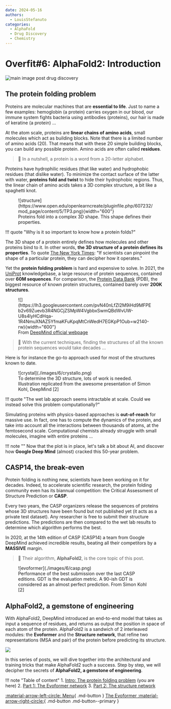 ```yaml
---
date: 2024-05-16
authors:
  - LouisStefanuto
categories:
  - AlphaFold
  - Drug Discovery
  - Chemistry
---
```


# **Overfit#6:** AlphaFold2: Introduction

![main image post drug discovery](./images/6/main.jpg)

<!-- more -->

## The protein folding problem

Proteins are molecular machines that are **essential to life**. Just to name a few examples: hemoglobin (a protein) carries oxygen in our blood, our immune system fights bacteria using antibodies (proteins), our hair is made of keratine (a protein) ...

At the atom scale, proteins are **linear chains of amino acids**, small molecules which act as building blocks. Note that there is a limited number of amino acids (20). That means that with these 20 simple building blocks, you can build any possible protein. Amino acids are often called **residues**.

> 🧬 In a nutshell, a protein is a word from a 20-letter alphabet.

Proteins have hydrophilic residues (that like water) and hydrophobic residues (that dislike water). To minimize the contact surface of the latter with water, **proteins fold and twist** to hide their hydrophobic regions. Thus, the linear chain of amino acids takes a 3D complex structure, a bit like a spaghetti knot.

<figure markdown>
![structure](https://www.open.edu/openlearncreate/pluginfile.php/607232/mod_page/content/5/TP3.png){width="600"}
<figcaption>Proteins fold into a complex 3D shape. This shape defines their properties.</figcaption>
</figure>

!!! quote "Why is it so important to know how a protein folds?"

The 3D shape of a protein entirely defines how molecules and other proteins bind to it. In other words, **the 3D structure of a protein defines its properties**. To quote [The New York Times](https://www.nytimes.com/2022/07/28/science/ai-deepmind-proteins.html): "If scientists can pinpoint the shape of a particular protein, they can decipher how it operates."

Yet the **protein folding problem** is hard and expensive to solve. In 2021, the [UniProt](https://www.uniprot.org) knowledgebase, a large resource of protein sequences, contained over **60M sequences**. For comparison, the [Protein Data Bank](https://www.rcsb.org) (PDB), the biggest resource of known protein structures, contained barely over **200K structures**.

<figure markdown>
![](https://lh3.googleusercontent.com/pvN40nLfZI2M9iHd9MFPEb2v69Zuevb3R4NGCjZSMpW4VgbbxSwmQBdWvUW-U8s4lyHCdHqa-1R4NmuXNAZ5YfmaKFuKpqMtCnWedH7EGKpP1Oub=w2140-rw){width="600"}
<figcaption>From <a href="https://deepmind.google/technologies/alphafold/">DeepMind official webpage</a></figcaption>
</figure>

> 🤯 With the current techniques, finding the structures of all the known protein sequences would take decades ...

Here is for instance the go-to approach used for most of the structures known to date.

<figure markdown>
![crystal](./images/6/crystallo.png)
<figcaption>To determine the 3D structure, lots of work is needed.<br>Illustration replicated from the awesome presentation of Simon Kohl, DeepMind [2]</figcaption>
</figure>

!!! quote "The wet lab approach seems intractable at scale. Could we instead solve this problem computationally?"

Simulating proteins with physics-based approaches is **out-of-reach** for massive use. In fact, one has to compute the dynamics of the protein, and take into account all the interactions between thousands of atoms, at the femtosecond scale. Computational chemists already struggle with small molecules, imagine with entire proteins ...

!!! note ""
    Now that the plot is in place, let's talk a bit about AI, and discover how **Google Deep Mind** (almost) cracked this 50-year problem.

## CASP14, the break-even

Protein folding is nothing new, scientists have been working on it for decades. Indeed, to accelerate scientific research, the protein folding community even has its biannual competition: the Critical Assessment of Structure Prediction or **CASP**.

Every two years, the CASP organizers release the sequences of proteins whose 3D structures have been found but not published yet (it acts as a private test dataset). Any researcher is free to submit their structure predictions. The predictions are then compared to the wet lab results to determine which algorithm performs the best.

In 2020, at the 14th edition of CASP (CASP14) a team from Google DeepMind achieved incredible results, beating all their competitors by a **MASSIVE** margin.

> 🌟 Their algorithm, **AlphaFold2**, is the core topic of this post.

<figure markdown>
![evoformer](./images/6/casp.png)
<figcaption>Performance of the best submission over the last CASP editions. GDT is the evaluation metric. A 90-ish GDT is considered as an almost perfect prediction. From Simon Kohl [2]</figcaption>
</figure>

## AlphaFold2, a gemstone of engineering

With AlphaFold2, DeepMind introduced an end-to-end model that takes as input a sequence of residues, and returns as output the position in space of each atom of the protein. AlphaFold2 is a sandwich of 2 interleaved modules: the **Evoformer** and the **Structure network**, that refine two representations (MSA and pair) of the protein before predicting its structure.

![](https://borisburkov.net/static/aaf883e0fa115ba6ac38a9771251c69a/f4fee/AF2_bird_eye_view.webp)

In this series of posts, we will dive together into the architectural and training tricks that make AlphaFold2 such a success. Step by step, we will decipher the secrets of **AlphaFold2, a gemstone of engineering**.

!!! note "Table of content"
    1. [Intro: The protein folding problem](./06_alphafold2_part1.md) (you are here)
    2. [Part 1: The Evoformer network](./07_alphafold2_part2.md)
    3. [Part 2: The structure network](./08_alphafold2_part3.md)

[:material-arrow-left-circle: Menu](../index.md){ .md-button }
[The Evoformer :material-arrow-right-circle:](./07_alphafold2_part2.md){ .md-button .md-button--primary }

[^1]: Jumper, J., Evans, R., Pritzel, A. et al. Highly accurate protein structure prediction with AlphaFold. Nature 596, 583–589 (2021). <https://doi.org/10.1038/s41586-021-03819-2>
[^2]: Heidelberg AI Talk 5th of May 2022 | Highly Accurate Protein Structure Prediction with AlphaFold | Simon Kohl, DeepMind. <https://www.youtube.com/watch?v=tTN0MM2CQLU>
[^3]: DeepMind website, AlphaFold technology: <https://deepmind.google/technologies/alphafold/>
[^4]: Picture: from S. Bittrich & al., Structural relevance scoring identies the most informative entries of a contact map. <https://www.researchgate.net/publication/337787176_StructureDistiller_Structural_relevance_scoring_identifies_the_most_informative_entries_of_a_contact_map>
[^5]: Supplementary Information for: Highly accurate protein structure prediction with AlphaFold: <https://static-content.springer.com/esm/art%3A10.1038%2Fs41586-021-03819-2/MediaObjects/41586_2021_3819_MOESM1_ESM.pdf>